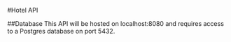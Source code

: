 #Hotel API

##Database
This API will be hosted on localhost:8080 and requires access to a Postgres database on port 5432.